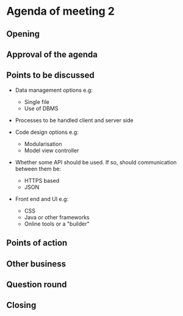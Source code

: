 # Agenda of meeting 2

## Opening

## Approval of the agenda

## Points to be discussed

- Data management options e.g:
    - Single file
    - Use of DBMS

- Processes to be handled client and server side 

- Code design options e.g:
    - Modularisation
    - Model view controller

- Whether some API should be used. If so, should communication between them be:
    - HTTPS based
    - JSON

- Front end and UI e.g:
    - CSS
    - Java or other frameworks
    - Online tools or a "builder"

## Points of action

## Other business

## Question round

## Closing
